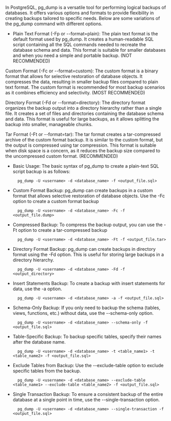 In PostgreSQL, pg_dump is a versatile tool for performing logical backups of databases. It offers various options and formats to provide flexibility in creating backups tailored to specific needs. Below are some variations of the pg_dump command with different options.

- Plain Text Format (-Fp or --format=plain): The plain text format is the default format used by pg_dump. It creates a human-readable SQL script containing all the SQL commands needed to recreate the database schema and data. This format is suitable for smaller databases and when you need a simple and portable backup. (NOT RECOMMENDED)

Custom Format (-Fc or --format=custom): The custom format is a binary format that allows for selective restoration of database objects. It compresses the data, resulting in smaller backup files compared to plain text format. The custom format is recommended for most backup scenarios as it combines efficiency and selectivity. (MOST RECOMMENDED)

Directory Format (-Fd or --format=directory): The directory format organizes the backup output into a directory hierarchy rather than a single file. It creates a set of files and directories containing the database schema and data. This format is useful for large backups, as it allows splitting the backup into smaller, manageable chunks.

Tar Format (-Ft or --format=tar): The tar format creates a tar-compressed archive of the custom format backup. It is similar to the custom format, but the output is compressed using tar compression. This format is suitable when disk space is a concern, as it reduces the backup size compared to the uncompressed custom format. (RECOMMENDED)


- Basic Usage: The basic syntax of pg_dump to create a plain-text SQL script backup is as follows:
    
        pg_dump -U <username> -d <database_name> -f <output_file.sql>

- Custom Format Backup: pg_dump can create backups in a custom format that allows selective restoration of database objects. Use the -Fc option to create a custom format backup

        pg_dump -U <username> -d <database_name> -Fc -f <output_file.dump>

- Compressed Backup: To compress the backup output, you can use the -Ft option to create a tar-compressed backup

        pg_dump -U <username> -d <database_name> -Ft -f <output_file.tar>

- Directory Format Backup: pg_dump can create backups in directory format using the -Fd option. This is useful for storing large backups in a directory hierarchy.

        pg_dump -U <username> -d <database_name> -Fd -f <output_directory>

- Insert Statements Backup: To create a backup with insert statements for data, use the -a option.

        pg_dump -U <username> -d <database_name> -a -f <output_file.sql>

- Schema-Only Backup: If you only need to backup the schema (tables, views, functions, etc.) without data, use the --schema-only option.

        pg_dump -U <username> -d <database_name> --schema-only -f <output_file.sql>

- Table-Specific Backup: To backup specific tables, specify their names after the database name.

        pg_dump -U <username> -d <database_name> -t <table_name1> -t <table_name2> -f <output_file.sql>

- Exclude Tables from Backup: Use the --exclude-table option to exclude specific tables from the backup.

        pg_dump -U <username> -d <database_name> --exclude-table <table_name1> --exclude-table <table_name2> -f <output_file.sql>

- Single Transaction Backup: To ensure a consistent backup of the entire database at a single point in time, use the --single-transaction option.

        pg_dump -U <username> -d <database_name> --single-transaction -f <output_file.sql>
